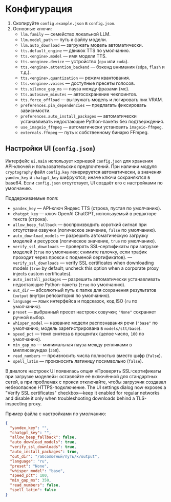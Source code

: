 # Конфигурация

1. Скопируйте `config.example.json` в `config.json`.
2. Основные ключи:
   - `llm.family` — семейство локальной LLM.
   - `llm.model_path` — путь к файлу модели.
   - `llm.auto_download` — загружать модель автоматически.
   - `tts.default_engine` — движок TTS по умолчанию.
   - `tts.<engine>.model` — имя модели TTS.
   - `tts.<engine>.device` — устройство (`cpu` или `cuda`).
   - `tts.<engine>.attention_backend` — бэкенд внимания (`sdpa`, `flash` и т.д.).
   - `tts.<engine>.quantization` — режим квантования.
   - `tts.<engine>.voices` — доступные пресеты голосов.
   - `tts.silence_gap_ms` — пауза между фразами (мс).
   - `tts.autosave_minutes` — автосохранение чекпоинтов.
   - `tts.force_offload` — выгружать модель и логировать пик VRAM.
   - `preferences.pin_dependencies` — предлагать фиксировать зависимости.
   - `preferences.auto_install_packages` — автоматически устанавливать недостающие Python-пакеты без подтверждения.
   - `use_imageio_ffmpeg` — автоматически установить `imageio-ffmpeg`.
   - `externals.ffmpeg` — путь к собственному бинарю FFmpeg.

## Настройки UI (`config.json`)

Интерфейс `ui.main` использует корневой `config.json` для хранения API‑ключей
и пользовательских предпочтений. При наличии модуля `cryptography` файл
`config.key` генерируется автоматически, а значения `yandex_key` и
`chatgpt_key` шифруются; иначе ключи сохраняются в base64. Если `config.json`
отсутствует, UI создаёт его с настройками по умолчанию.

Поддерживаемые поля:

- `yandex_key` — API‑ключ Яндекс TTS (строка, пустая по умолчанию).
- `chatgpt_key` — ключ OpenAI ChatGPT, используемый в редакторе текста (строка).
- `allow_beep_fallback` — воспроизводить короткий сигнал при отсутствии озвучки
  (логическое значение, `false` по умолчанию).
- `auto_download_models` — разрешить автоматическую загрузку моделей и ресурсов
  (логическое значение, `true` по умолчанию).
- `verify_ssl_downloads` — проверять SSL-сертификаты при загрузке моделей (`true`
  по умолчанию; снимите галочку, если трафик проходит через прокси с подменой
  сертификатов). — `verify_ssl_downloads` — verify SSL certificates when
  downloading models (`true` by default; uncheck this option when a corporate
  proxy injects custom certificates).
- `auto_install_packages` — разрешить автоматически устанавливать недостающие
  Python-пакеты (`true` по умолчанию).
- `out_dir` — абсолютный путь к папке для сохранения результатов (`output`
  внутри репозитория по умолчанию).
- `language` — язык интерфейса и подсказок, код ISO (`ru` по умолчанию).
- `preset` — выбранный пресет настроек озвучки; `"None"` сохраняет ручной выбор.
- `whisper_model` — название модели распознавания речи (`"base"` по умолчанию; модель зарегистрирована в `models/stt/base`).
- `speed_pct` — темп синтеза в процентах (целое число, `100` по умолчанию).
- `min_gap_ms` — минимальная пауза между репликами в миллисекундах (`350`).
- `read_numbers` — произносить числа полностью вместо цифр (`false`).
- `spell_latin` — произносить латиницу посимвольно (`false`).

В диалоге настроек UI появилась опция «Проверять SSL-сертификаты при загрузке
моделей»: оставляйте её включённой для стандартных сетей, а при проблемах с
прокси отключайте, чтобы загрузчик создавал небезопасное HTTPS-подключение.
The UI settings dialog now exposes a "Verify SSL certificates" checkbox—keep it
enabled for regular networks and disable it only when troubleshooting downloads
behind a TLS-inspecting proxy.

Пример файла с настройками по умолчанию:

```json
{
  "yandex_key": "",
  "chatgpt_key": "",
  "allow_beep_fallback": false,
  "auto_download_models": true,
  "verify_ssl_downloads": true,
  "auto_install_packages": true,
  "out_dir": "/абсолютный/путь/к/output",
  "language": "ru",
  "preset": "None",
  "whisper_model": "base",
  "speed_pct": 100,
  "min_gap_ms": 350,
  "read_numbers": false,
  "spell_latin": false
}
```
